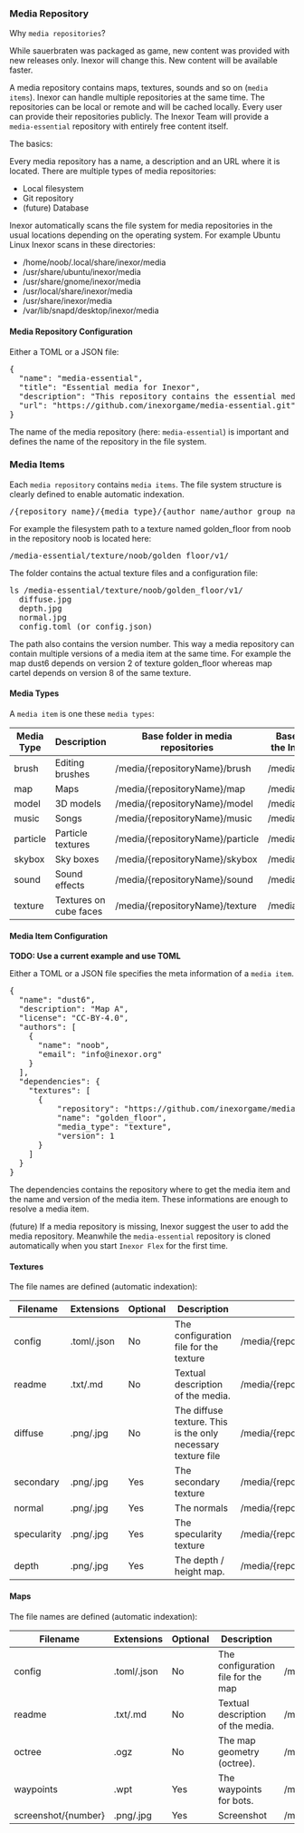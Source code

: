 ### Media Repository

Why `media repositories`?

While sauerbraten was packaged as game, new content was provided with new releases only. Inexor will change this. New content will be available faster.

A media repository contains maps, textures, sounds and so on (`media items`). Inexor can handle multiple repositories at the same time. The repositories can be local or remote and will be cached locally. Every user can provide their repositories publicly. The Inexor Team will provide a `media-essential` repository with entirely free content itself.

The basics:

Every media repository has a name, a description and an URL where it is located. There are multiple types of media repositories:

* Local filesystem
* Git repository
* (future) Database

Inexor automatically scans the file system for media repositories in the usual locations depending on the operating system. For example Ubuntu Linux Inexor scans in these directories:

* /home/noob/.local/share/inexor/media
* /usr/share/ubuntu/inexor/media
* /usr/share/gnome/inexor/media
* /usr/local/share/inexor/media
* /usr/share/inexor/media
* /var/lib/snapd/desktop/inexor/media

#### Media Repository Configuration

Either a TOML or a JSON file:

<pre>
{
  "name": "media-essential",
  "title": "Essential media for Inexor",
  "description": "This repository contains the essential media files. It is intended as the essential package, featuring up our main dependencies plus a few maps in ~300MB. Anything else can get delivered via custom packages ingame.",
  "url": "https://github.com/inexorgame/media-essential.git"
}
</pre>

The name of the media repository (here: `media-essential`) is important and defines the name of the repository in the file system.

### Media Items

Each `media repository` contains `media items`. The file system structure is clearly defined to enable automatic indexation.

<pre>
/{repository_name}/{media_type}/{author_name/author_group_name}/{media_name}/v{version}/
</pre>

For example the filesystem path to a texture named golden_floor from noob in the repository noob is located here:

<pre>
/media-essential/texture/noob/golden_floor/v1/
</pre>

The folder contains the actual texture files and a configuration file:

<pre>
ls /media-essential/texture/noob/golden_floor/v1/
  diffuse.jpg
  depth.jpg
  normal.jpg
  config.toml (or config.json)
</pre>

The path also contains the version number. This way a media repository can contain multiple versions of a media item at the same time. For example the map dust6 depends on version 2 of texture golden_floor whereas map cartel depends on version 8 of the same texture.

#### Media Types

A `media item` is one these `media types`:

| Media Type | Description | Base folder in media repositories | Base node in the Inexor Tree |
| --- | --- | --- | --- |
| brush | Editing brushes | /media/{repositoryName}/brush | /media/brushes |
| map | Maps | /media/{repositoryName}/map | /media/maps |
| model | 3D models | /media/{repositoryName}/model | /media/models |
| music | Songs | /media/{repositoryName}/music | /media/music |
| particle | Particle textures | /media/{repositoryName}/particle | /media/particles |
| skybox | Sky boxes | /media/{repositoryName}/skybox | /media/skyboxes |
| sound | Sound effects | /media/{repositoryName}/sound | /media/sounds |
| texture | Textures on cube faces | /media/{repositoryName}/texture | /media/textures |

#### Media Item Configuration 

**TODO: Use a current example and use TOML**

Either a TOML or a JSON file specifies the meta information of a `media item`.

<pre>
{
  "name": "dust6",
  "description": "Map A",
  "license": "CC-BY-4.0",
  "authors": [
    {
      "name": "noob",
      "email": "info@inexor.org"
    }
  ],
  "dependencies": {
    "textures": [
      {
          "repository": "https://github.com/inexorgame/media-essential.git",
          "name": "golden_floor",
          "media_type": "texture",
          "version": 1
      }
    ]
  }
}
</pre>

The dependencies contains the repository where to get the media item and the name and version of the media item. These informations are enough to resolve a media item.

(future) If a media repository is missing, Inexor suggest the user to add the media repository. Meanwhile the `media-essential` repository is cloned automatically when you start `Inexor Flex` for the first time.

#### Textures

The file names are defined (automatic indexation):

| Filename | Extensions | Optional | Description | Filesystem path | Tree node path |
| --- | --- | --- | --- | --- | --- |
| config | .toml/.json | No | The configuration file for the texture | /media/{repositoryName}/texture/{author}/{mediaName}/v{version}/config.toml | /media/textures/{author}/{mediaName}/v{version}/config |
| readme | .txt/.md | No | Textual description of the media. | /media/{repositoryName}/texture/{author}/{mediaName}/v{version}/readme.txt | /media/textures/{author}/{mediaName}/v{version}/readme |
| diffuse | .png/.jpg | No | The diffuse texture. This is the only necessary texture file | /media/{repositoryName}/texture/{author}/{mediaName}/v{version}/diffuse.png | /media/textures/{author}/{mediaName}/v{version}/diffuse |
| secondary | .png/.jpg | Yes | The secondary texture | /media/{repositoryName}/texture/{author}/{mediaName}/v{version}/secondary.png | /media/textures/{author}/{mediaName}/v{version}/secondary |
| normal | .png/.jpg | Yes | The normals | /media/{repositoryName}/texture/{author}/{mediaName}/v{version}/normal.png | /media/textures/{author}/{mediaName}/v{version}/normal |
| specularity | .png/.jpg | Yes | The specularity texture | /media/{repositoryName}/texture/{author}/{mediaName}/v{version}/specularity.png | /media/textures/{author}/{mediaName}/v{version}/specularity |
| depth | .png/.jpg | Yes | The depth / height map. | /media/{repositoryName}/texture/{author}/{mediaName}/v{version}/depth.png | /media/textures/{author}/{mediaName}/v{version}/depth |

#### Maps

The file names are defined (automatic indexation):

| Filename | Extensions | Optional | Description | Filesystem path | Tree node path |
| --- | --- | --- | --- | --- | --- |
| config | .toml/.json | No | The configuration file for the map | /media/{repositoryName}/map/{author}/{mediaName}/v{version}/config.toml | /media/map/{author}/{mediaName}/v{version}/config |
| readme | .txt/.md | No | Textual description of the media. | /media/{repositoryName}/map/{author}/{mediaName}/v{version}/readme.txt | /media/map/{author}/{mediaName}/v{version}/readme |
| octree | .ogz | No | The map geometry (octree). | /media/{repositoryName}/map/{author}/{mediaName}/v{version}/octree.ogz | /media/map/{author}/{mediaName}/v{version}/octree |
| waypoints | .wpt | Yes | The waypoints for bots. | /media/{repositoryName}/map/{author}/{mediaName}/v{version}/waypoints.wpt | /media/map/{author}/{mediaName}/v{version}/waypoints |
| screenshot/{number} | .png/.jpg | Yes | Screenshot | /media/{repositoryName}/map/{author}/{mediaName}/v{version}/screenshot/1.png | /media/map/{author}/{mediaName}/v{version}/screenshots/1 |
